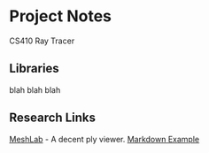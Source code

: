 Project Notes
=============
CS410 Ray Tracer

Libraries
------------
blah blah blah

Research Links
--------------
[MeshLab](http://meshlab.sourceforge.net/) - A decent ply viewer.
[Markdown Example](http://en.wikipedia.org/wiki/Markdown#Example)